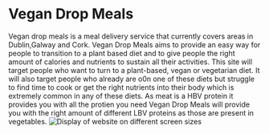 # **Vegan Drop Meals**
Vegan drop meals is a meal delivery service that currently covers areas in Dublin,Galway and Cork. Vegan Drop Meals aims to provide an easy way for people to transition to a plant based diet and to give people the right amount of calories and nutrients to sustain all their activities. This site will target people who want to turn to a plant-based, vegan or vegetarian diet.
 It will also target people who already are o0n one of these diets but struggle to find time to cook or get the right nutrients into their body which is extremely common in any of these diets. As meat is a HBV protein it provides you with all the protien you need Vegan Drop Meals will provide you with the right amount of different LBV proteins as those are present in vegetables.
 ![Display of website on different screen sizes](assets/images/device-view)